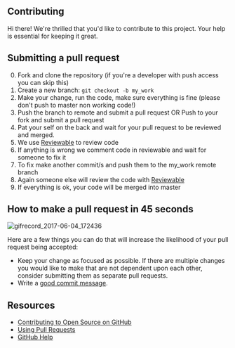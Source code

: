 ## Contributing

Hi there! We're thrilled that you'd like to contribute to this project. Your help is essential for keeping it great.

## Submitting a pull request

0. Fork and clone the repository (if you're a developer with push access you can skip this)
0. Create a new branch: `git checkout -b my_work`
0. Make your change, run the code, make sure everything is fine (please don't push to master non working code!)
0. Push the branch to remote and submit a pull request OR Push to your fork and submit a pull request
0. Pat your self on the back and wait for your pull request to be reviewed and merged.
0. We use [Reviewable](https://reviewable.io) to review code
0. If anything is wrong we comment code in reviewable and wait for someone to fix it
0. To fix make another commit/s and push them to the my_work remote branch
0. Again someone else will review the code with [Reviewable](https://reviewable.io)
0. If everything is ok, your code will be merged into master

## How to make a pull request in 45 seconds
![gifrecord_2017-06-04_172436](https://cloud.githubusercontent.com/assets/2271038/26762425/eacc7e48-494a-11e7-84de-076a7cd8d9f3.gif)

Here are a few things you can do that will increase the likelihood of your pull request being accepted:

- Keep your change as focused as possible. If there are multiple changes you would like to make that are not dependent upon each other, consider submitting them as separate pull requests.
- Write a [good commit message](http://tbaggery.com/2008/04/19/a-note-about-git-commit-messages.html).

## Resources

- [Contributing to Open Source on GitHub](https://guides.github.com/activities/contributing-to-open-source/)
- [Using Pull Requests](https://help.github.com/articles/using-pull-requests/)
- [GitHub Help](https://help.github.com)
